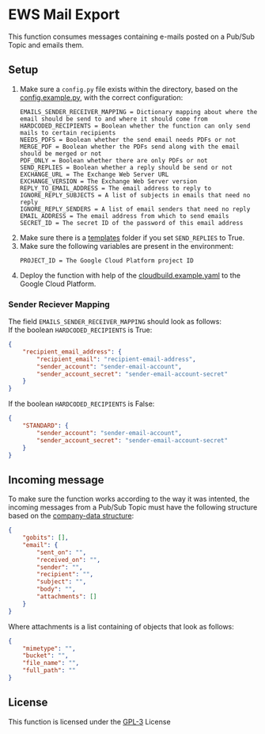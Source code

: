 # EWS Mail Export
This function consumes messages containing e-mails posted on a Pub/Sub Topic and emails them.

## Setup
1. Make sure a ```config.py``` file exists within the directory, based on the [config.example.py](config.example.py), with the correct configuration:
    ~~~
    EMAILS_SENDER_RECEIVER_MAPPING = Dictionary mapping about where the email should be send to and where it should come from
    HARDCODED_RECIPIENTS = Boolean whether the function can only send mails to certain recipients
    NEEDS_PDFS = Boolean whether the send email needs PDFs or not
    MERGE_PDF = Boolean whether the PDFs send along with the email should be merged or not
    PDF_ONLY = Boolean whether there are only PDFs or not
    SEND_REPLIES = Boolean whether a reply should be send or not
    EXCHANGE_URL = The Exchange Web Server URL
    EXCHANGE_VERSION = The Exchange Web Server version
    REPLY_TO_EMAIL_ADDRESS = The email address to reply to
    IGNORE_REPLY_SUBJECTS = A list of subjects in emails that need no reply
    IGNORE_REPLY_SENDERS = A list of email senders that need no reply
    EMAIL_ADDRESS = The email address from which to send emails
    SECRET_ID = The secret ID of the password of this email address
    ~~~
2. Make sure there is a [templates](templates) folder if you set ```SEND_REPLIES``` to True.
3. Make sure the following variables are present in the environment:
    ~~~
    PROJECT_ID = The Google Cloud Platform project ID
    ~~~
4. Deploy the function with help of the [cloudbuild.example.yaml](cloudbuild.example.yaml) to the Google Cloud Platform.

### Sender Reciever Mapping
The field ```EMAILS_SENDER_RECEIVER_MAPPING``` should look as follows:  
If the boolean ```HARDCODED_RECIPIENTS``` is True:  
~~~JSON
{
    "recipient_email_address": {
        "recipient_email": "recipient-email-address",
        "sender_account": "sender-email-account",
        "sender_account_secret": "sender-email-account-secret"
    }
}
~~~
If the boolean ```HARDCODED_RECIPIENTS``` is False:  
~~~JSON
{
    "STANDARD": {
        "sender_account": "sender-email-account",
        "sender_account_secret": "sender-email-account-secret"
    }
}
~~~

## Incoming message
To make sure the function works according to the way it was intented, the incoming messages from a Pub/Sub Topic must have the following structure based on the [company-data structure](https://vwt-digital.github.io/project-company-data.github.io/v1.1/schema):
~~~JSON
{
    "gobits": [],
    "email": {
        "sent_on": "",
        "received_on": "",
        "sender": "",
        "recipient": "",
        "subject": "",
        "body": "",
        "attachments": []
    }
}
~~~

Where attachments is a list containing of objects that look as follows:
~~~JSON
{
    "mimetype": "",
    "bucket": "",
    "file_name": "",
    "full_path": ""
}
~~~

## License
This function is licensed under the [GPL-3](https://www.gnu.org/licenses/gpl-3.0.en.html) License
